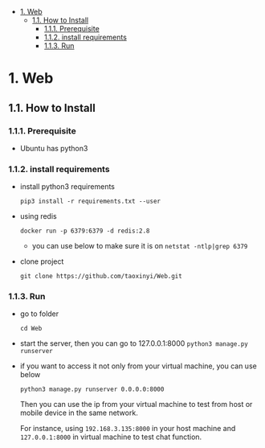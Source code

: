 <!-- TOC -->

- [1. Web](#1-web)
    - [1.1. How to Install](#11-how-to-install)
        - [1.1.1. Prerequisite](#111-prerequisite)
        - [1.1.2. install requirements](#112-install-requirements)
        - [1.1.3. Run](#113-run)

<!-- /TOC -->
# 1. Web
## 1.1. How to Install
### 1.1.1. Prerequisite
- Ubuntu has python3
### 1.1.2. install requirements
- install python3 requirements

    `pip3 install -r requirements.txt --user`

- using redis

    `docker run -p 6379:6379 -d redis:2.8`


    - you can use below to make sure it is on
     `netstat -ntlp|grep 6379`
- clone project

    `git clone https://github.com/taoxinyi/Web.git`

### 1.1.3. Run
- go to folder

    `cd Web`

- start the server, then you can go to 127.0.0.1:8000
    `python3 manage.py runserver`



- if you want to access it not only from your  virtual machine, you can use below

    `python3 manage.py runserver 0.0.0.0:8000`

    Then you can use the ip from your virtual machine to test from host or mobile device in the same network.

    For instance, using `192.168.3.135:8000` in your host machine and` 127.0.0.1:8000` in virtual machine to test chat function.
